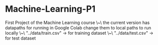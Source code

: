 # Machine-Learning-P1
First Project of the Machine Learning course
\\~\\
the current version has datapaths for running in Google Colab change them to local paths to run locally \\~\\
"../data/train.csv" -> for training dataset \\~\\
"../data/test.csv" -> for test dataset
